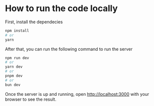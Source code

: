 
# How to run the code locally 

First, install the dependecies

```bash
npm install
# or
yarn
```

After that, you can run the following command to run the server

```bash
npm run dev
# or
yarn dev
# or
pnpm dev
# or
bun dev
```

Once the server is up and running, open [http://localhost:3000](http://localhost:3000) with your browser to see the result.
